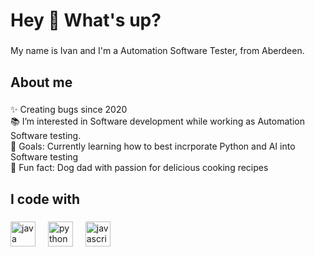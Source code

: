 
<h1 align="left">Hey 👋 What's up?</h1>

###

<p align="left">My name is Ivan and I'm a Automation Software Tester, from Aberdeen.</p>

###

<h2 align="left">About me</h2>

###

<p align="left">✨ Creating bugs since 2020<br>📚 I’m interested in Software development while working as Automation Software testing. <br>🎯 Goals: Currently learning how to best incrporate Python and AI into Software testing <br>🎲 Fun fact: Dog dad with passion for delicious cooking recipes</p>

###

<h2 align="left">I code with</h2>

###

<div align="left">
  <img src="https://cdn.jsdelivr.net/gh/devicons/devicon/icons/java/java-original.svg" height="40" alt="java logo"  />
  <img width="12" />
  <img src="https://cdn.jsdelivr.net/gh/devicons/devicon/icons/python/python-original.svg" height="40" alt="python logo"  />
  <img width="12" />
  <img src="https://cdn.jsdelivr.net/gh/devicons/devicon/icons/javascript/javascript-original.svg" height="40" alt="javascript logo"  />
</div>

###
<!---
EwanLivesCode/EwanLivesCode is a ✨ special ✨ repository because its `README.md` (this file) appears on your GitHub profile.
You can click the Preview link to take a look at your changes.
--->
